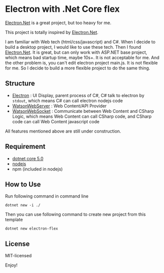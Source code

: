 # Electron with .Net Core flex

[Electron.Net](https://github.com/ElectronNET/Electron.NET) is a great project, but too heavy for me.

This project is totally inspired by [Electron.Net](https://github.com/ElectronNET/Electron.NET).

I am familiar with Web tech (html/css/javascript) and C#. When I decide to build a desktop project, I would like to use these tech. Then I found [Electron.Net](https://github.com/ElectronNET/Electron.NET). It is great, but can only work with ASP.NET base project, which means bad startup time, maybe 10s+. It is not acceptable for me. And the other problem is, you can't edit electron project main.js. It is not flexible for me. So I decide to build a more flexible project to do the same thing.

## Structure

- [Electron](https://github.com/electron/electron) : UI Display, parent process of C#, C# talk to electron by `stdout`, which means C# can call electron nodejs code
- [WatsonWebServer](https://github.com/jchristn/WatsonWebserver) : Web Content/API Provider
- [WatsonWebSocket](https://github.com/jchristn/WatsonWebsocket) : Communicate between Web Content and CSharp Logic, which means Web Content can call CSharp code, and CSharp code can call Web Content javascript code

All features mentioned above are still under construction.

## Requirement

- [dotnet core 5.0](https://dotnet.microsoft.com/)
- [nodejs](https://nodejs.org/en/download/)
- npm (included in nodejs)

## How to Use

Run following command in command line

```
dotnet new -i ./
```

Then you can use following command to create new project from this template

```
dotnet new electron-flex
```

## License

MIT-licensed

Enjoy!